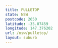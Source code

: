 ```yaml
---
title: PULLETOP
state: NSW
postcode: 2650
latitude: -35.07459
longitude: 147.376202
url: /nsw/pulletop/
layout: suburb
---
```

